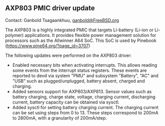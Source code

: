 ## AXP803 PMIC driver update ##

Contact: Ganbold Tsagaankhuu, <ganbold@FreeBSD.org>  

The AXP803 is a highly integrated PMIC that targets Li-battery
(Li-ion or Li-polymer) applications. It provides flexible power
management solution for processors such as the Allwinner A64 SoC.
This SoC is used by Pinebook (https://www.pine64.org/?page_id=3707)

The following updates were performed on the AXP803 driver:

  * Enabled necessary bits when activating interrupts. This allows
    reading some events from the interrupt status registers. These
    events are reported to devd via system "PMU" and subsystem
    "Battery", "AC" and "USB" such as plugged/unplugged, battery
    absent, charged and charging.
  * Added sensors support for AXP803/AXP813. Sensor values such as
    battery charging, charge state, voltage, charging current,
    discharging current, battery capacity can be obtained via sysctl.
  * Added sysctl for setting battery charging current. The charging
    current can be set using steps from 0 to 13.  These steps
    correspond to 200mA to 2800mA, with a granularity of 200mA/step.
